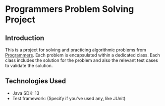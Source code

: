 # Programmers Problem Solving Project

## Introduction

This is a project for solving and practicing algorithmic problems from [Programmers](https://programmers.co.kr/). Each
problem is encapsulated within a dedicated class. Each class includes the solution for the problem and also the relevant
test cases to validate the solution.

## Technologies Used

- Java SDK: 13
- Test framework: (Specify if you've used any, like JUnit)

